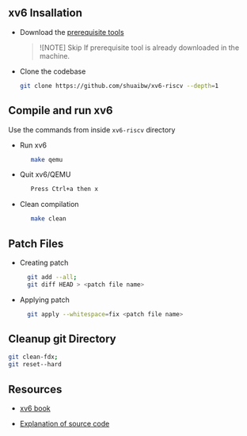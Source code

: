 ## xv6 Insallation
- Download the [prerequisite tools](https://pdos.csail.mit.edu/6.828/2022/tools.html)

    > ![NOTE]
    > Skip If prerequisite tool is already downloaded in the machine. 

- Clone the codebase
    ```bash
    git clone https://github.com/shuaibw/xv6-riscv --depth=1
    ```
## Compile and run xv6
Use the commands from inside `xv6-riscv` directory

- Run xv6
    ```bash
       make qemu
    ```
- Quit xv6/QEMU
    ```bash
       Press Ctrl+a then x
    ```
- Clean compilation
    ```bash
       make clean
    ```

## Patch Files

- Creating patch
    ```bash
      git add --all; 
      git diff HEAD > <patch file name>
    ```
- Applying patch
    ```bash
      git apply --whitespace=fix <patch file name>
    ```

## Cleanup git Directory
 ```bash
 git clean-fdx;
 git reset--hard
 ```

## Resources
- [xv6 book](https://github.com/TawhidMM/OS-CSE-314/blob/main/Offline-2%20system-call/resources/book-riscv-rev1.pdf)

- [Explanation of source code](https://www.youtube.com/watch?v=fWUJKH0RNFE&list=PLbtzT1TYeoMhTPzyTZboW_j7TPAnjv9XB)
 
